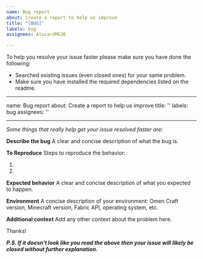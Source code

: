 ```yaml
---
name: Bug report
about: Create a report to help us improve
title: "[BUG]"
labels: bug
assignees: AlucardMG36

---
```


To help you resolve your issue faster please make sure you have done the following:

* Searched existing issues (even closed ones) for your same problem.
* Make sure you have installed the required dependencies listed on the readme.


---
name: Bug report
about: Create a report to help us improve
title: ''
labels: bug
assignees: ''

---
*Some things that really help get your issue resolved faster are:*

**Describe the bug**
A clear and concise description of what the bug is.

**To Reproduce**
Steps to reproduce the behavior:
1. <!-- Replace this text --!>
2. <!-- Replace this text --!>

**Expected behavior**
A clear and concise description of what you expected to happen.

**Environment**
A concise description of your environment: Omen Craft version,
Minecraft version, Fabric API, operating system, etc.

**Additional context**
Add any other context about the problem here.

Thanks!

***P.S. If it doesn't look like you read the above then your issue will likely be closed without further explanation.***
